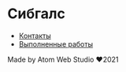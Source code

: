 # Сибгалс

- [Контакты](https://iserejatoje.github.io/sibgals/contacts.html)
- [Выполненные работы](https://iserejatoje.github.io/sibgals/works.html)

Made by Atom Web Studio ❤️2021